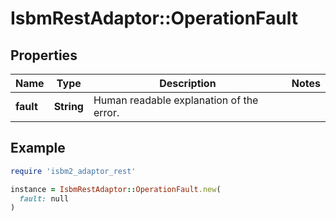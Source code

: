 # IsbmRestAdaptor::OperationFault

## Properties

| Name | Type | Description | Notes |
| ---- | ---- | ----------- | ----- |
| **fault** | **String** | Human readable explanation of the error. |  |

## Example

```ruby
require 'isbm2_adaptor_rest'

instance = IsbmRestAdaptor::OperationFault.new(
  fault: null
)
```

